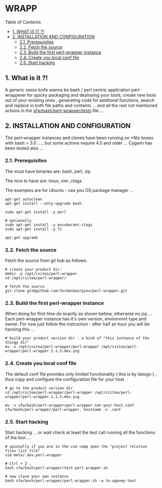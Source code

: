 #  WRAPP


Table of Contents

  * [1. WHAT IS IT ?!](#1-what-is-it-)
  * [2. INSTALLATION AND CONFIGURATION](#2-installation-and-configuration)
    * [2.1. Prerequisites](#21-prerequisites)
    * [2.2. Fetch the source](#22-fetch-the-source)
    * [2.3. Build the first perl-wrapper instance](#23-build-the-first-perl-wrapper-instance)
    * [2.4. Create you local conf file](#24-create-you-local-conf-file)
    * [2.5. Start hacking](#25-start-hacking)


    

## 1. What is it ?!
A generic swiss knife wanna be bash / perl centric application perl-wrapperer for quicky packaging and deploying your tools, create new tools out of your existing ones , generating code for additonal functions, search and replace in both file paths and contents ... and all the rest not mentioned actions in the [sfw/bash/perl-wrapper/tests](sfw/bash/perl-wrapper/tests/all-perl-wrapper-tests.lst) file ...

    

## 2. INSTALLATION AND CONFIGURATION
The perl-wrapper instances and clones have been running on *Nix boxes with bash &gt; 3.0 … , but some actions require 4.0 and older …
Cygwin has been tested also … 

    

### 2.1. Prerequisites
The must have binaries are:
 bash, perl, zip

The nice to have are:
 tmux, vim ,ctags

The examples are for Ubuntu - use you OS package manager …

    apt-get autoclean
    apt-get install --only-upgrade bash
    
    sudo apt-get install -y perl
    
    # optionally 
    sudo apt-get install -y excuberant-ctags
    sudo apt-get install -y 7z
    
    apt-get upgrade

### 2.2. Fetch the source
Fetch the source from git hub as follows:

    # create your product dir:
    mkdir -p /opt/csitea/perl-wrapper
    cd /opt/csitea/perl-wrapper/
    
    # fetch the source
    git clone git@github.com:YordanGeorgiev/perl-wrapper.git

### 2.3. Build the first perl-wrapper instance
When doing for first time do exactly as shown bellow, otherwise no joy ... 
Each perl-wrapper instance has it's own version, environmnt type and owner. For now just follow the instruction - after half an hour you will be hacking this … 

    
    # build your product version dir - a kind of "this instance of the thingy dir"
    mv -v /opt/csitea/perl-wrapper/perl-wrapper /opt/csitea/perl-wrapper/perl-wrapper.1.1.5.dev.ysg
    

### 2.4. Create you local conf file
The default conf file provides only limited functionality ( this is by design ) , thus copy and configure the configuration file for your host

    # go to the product version dir
    cd /opt/csitea/perl-wrapper/perl-wrapper /opt/csitea/perl-wrapper/perl-wrapper.1.1.5.dev.ysg
    
    mv -v sfw/bash/perl-wrapper/perl-wrapper.set-your-host.conf sfw/bash/perl-wrapper/perl-wrapper.`hostname -s`.conf

### 2.5. Start hacking
Start hacking … or wait check at least the test call running all the functions of the tool … 

    # opionally if you are in the vim camp open the "project relative files list file"
    vim meta/.dev.perl-wrapper
    
    # Ctrl + Z , 
    bash sfw/bash/perl-wrapper/test-perl-wrapper.sh 
    
    # now clone your own instance
    bash sfw/bash/perl-wrapper/perl-wrapper.sh -a to-app=my-tool

